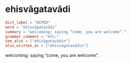 # ehisvāgatavādi

``` toml
dict_label = "NCPED"
word = "ehisvāgatavādi"
summary = "welcoming: saying “come, you are welcome”."
grammar_comment = "mfn."
see_also = ["ehisāgatavādin"]
also_written_as = ["ehisvāgatavādin"]
```

welcoming: saying “come, you are welcome”.

